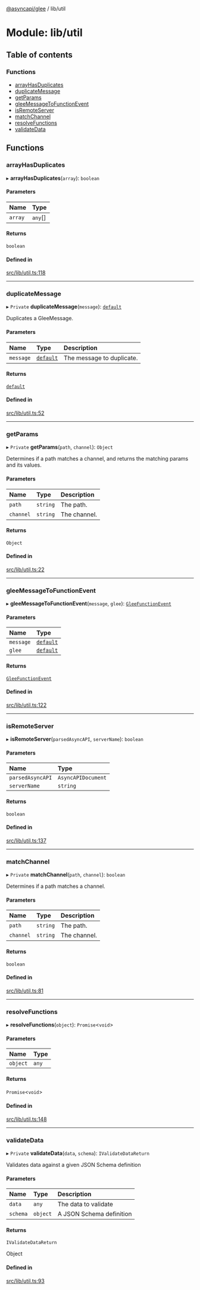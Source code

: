 [@asyncapi/glee](../README.md) / lib/util

# Module: lib/util

## Table of contents

### Functions

- [arrayHasDuplicates](lib_util.md#arrayhasduplicates)
- [duplicateMessage](lib_util.md#duplicatemessage)
- [getParams](lib_util.md#getparams)
- [gleeMessageToFunctionEvent](lib_util.md#gleemessagetofunctionevent)
- [isRemoteServer](lib_util.md#isremoteserver)
- [matchChannel](lib_util.md#matchchannel)
- [resolveFunctions](lib_util.md#resolvefunctions)
- [validateData](lib_util.md#validatedata)

## Functions

### arrayHasDuplicates

▸ **arrayHasDuplicates**(`array`): `boolean`

#### Parameters

| Name | Type |
| :------ | :------ |
| `array` | `any`[] |

#### Returns

`boolean`

#### Defined in

[src/lib/util.ts:118](https://github.com/asyncapi/glee/blob/2f36e1c/src/lib/util.ts#L118)

___

### duplicateMessage

▸ `Private` **duplicateMessage**(`message`): [`default`](../classes/lib_message.default.md)

Duplicates a GleeMessage.

#### Parameters

| Name | Type | Description |
| :------ | :------ | :------ |
| `message` | [`default`](../classes/lib_message.default.md) | The message to duplicate. |

#### Returns

[`default`](../classes/lib_message.default.md)

#### Defined in

[src/lib/util.ts:52](https://github.com/asyncapi/glee/blob/2f36e1c/src/lib/util.ts#L52)

___

### getParams

▸ `Private` **getParams**(`path`, `channel`): `Object`

Determines if a path matches a channel, and returns the matching params and its values.

#### Parameters

| Name | Type | Description |
| :------ | :------ | :------ |
| `path` | `string` | The path. |
| `channel` | `string` | The channel. |

#### Returns

`Object`

#### Defined in

[src/lib/util.ts:22](https://github.com/asyncapi/glee/blob/2f36e1c/src/lib/util.ts#L22)

___

### gleeMessageToFunctionEvent

▸ **gleeMessageToFunctionEvent**(`message`, `glee`): [`GleeFunctionEvent`](lib.md#gleefunctionevent)

#### Parameters

| Name | Type |
| :------ | :------ |
| `message` | [`default`](../classes/lib_message.default.md) |
| `glee` | [`default`](../classes/lib_glee.default.md) |

#### Returns

[`GleeFunctionEvent`](lib.md#gleefunctionevent)

#### Defined in

[src/lib/util.ts:122](https://github.com/asyncapi/glee/blob/2f36e1c/src/lib/util.ts#L122)

___

### isRemoteServer

▸ **isRemoteServer**(`parsedAsyncAPI`, `serverName`): `boolean`

#### Parameters

| Name | Type |
| :------ | :------ |
| `parsedAsyncAPI` | `AsyncAPIDocument` |
| `serverName` | `string` |

#### Returns

`boolean`

#### Defined in

[src/lib/util.ts:137](https://github.com/asyncapi/glee/blob/2f36e1c/src/lib/util.ts#L137)

___

### matchChannel

▸ `Private` **matchChannel**(`path`, `channel`): `boolean`

Determines if a path matches a channel.

#### Parameters

| Name | Type | Description |
| :------ | :------ | :------ |
| `path` | `string` | The path. |
| `channel` | `string` | The channel. |

#### Returns

`boolean`

#### Defined in

[src/lib/util.ts:81](https://github.com/asyncapi/glee/blob/2f36e1c/src/lib/util.ts#L81)

___

### resolveFunctions

▸ **resolveFunctions**(`object`): `Promise`<`void`\>

#### Parameters

| Name | Type |
| :------ | :------ |
| `object` | `any` |

#### Returns

`Promise`<`void`\>

#### Defined in

[src/lib/util.ts:148](https://github.com/asyncapi/glee/blob/2f36e1c/src/lib/util.ts#L148)

___

### validateData

▸ `Private` **validateData**(`data`, `schema`): `IValidateDataReturn`

Validates data against a given JSON Schema definition

#### Parameters

| Name | Type | Description |
| :------ | :------ | :------ |
| `data` | `any` | The data to validate |
| `schema` | `object` | A JSON Schema definition |

#### Returns

`IValidateDataReturn`

Object

#### Defined in

[src/lib/util.ts:93](https://github.com/asyncapi/glee/blob/2f36e1c/src/lib/util.ts#L93)
